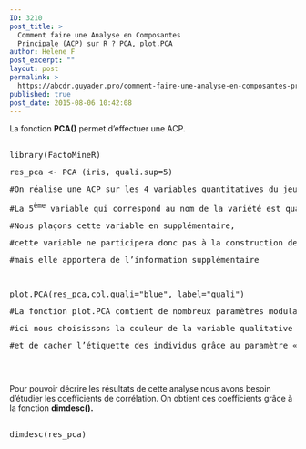 ```yaml
---
ID: 3210
post_title: >
  Comment faire une Analyse en Composantes
  Principale (ACP) sur R ? PCA, plot.PCA
author: Helene F
post_excerpt: ""
layout: post
permalink: >
  https://abcdr.guyader.pro/comment-faire-une-analyse-en-composantes-principale-acp-sur-r-pca-plot-pca/
published: true
post_date: 2015-08-06 10:42:08
---
```

<p>La fonction <b>PCA()</b> permet d’effectuer une ACP.</p><p> <pre lang='rsplus'><br />library(FactoMineR)</p><p>res_pca &lt;- PCA (iris, quali.sup=5)</p><p>#On réalise une ACP sur les 4 variables quantitatives du jeu de données iris</p><p>#La 5<sup>ème</sup> variable qui correspond au nom de la variété est qualitative</p><p>#Nous plaçons cette variable en supplémentaire,</p><p>#cette variable ne participera donc pas à la construction de l’ACP,</p><p>#mais elle apportera de l’information supplémentaire</p><p> </p><p>plot.PCA(res_pca,col.quali="blue", label="quali")</p><p>#La fonction plot.PCA contient de nombreux paramètres modulables</p><p>#ici nous choisissons la couleur de la variable qualitative</p><p>#et de cacher l’étiquette des individus grâce au paramètre « label »</p><p></pre>   </p><p></p><p>Pour pouvoir décrire les résultats de cette analyse nous avons besoin d’étudier les coefficients de corrélation. On obtient ces coefficients grâce à la fonction <b>dimdesc().</b></p><p> <pre lang='rsplus'><br />dimdesc(res_pca)<br /> </pre>   </p>